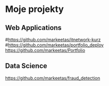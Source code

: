 # Moje projekty

## Web Applications
#https://github.com/markeetas/itnetwork-kurz                                                 
#https://github.com/markeetas/portfolio_deploy                                                          
https://github.com/markeetas/Portfolio

## Data Science
https://github.com/markeetas/fraud_detection                                    

